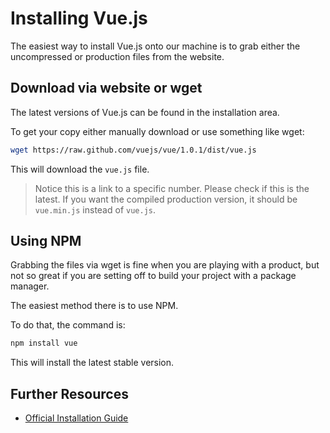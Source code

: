 # Installing Vue.js

The easiest way to install Vue.js onto our machine is to grab either the uncompressed or production files from the website.

## Download via website or wget

The latest versions of Vue.js can be found in the installation area.

To get your copy either manually download or use something like wget:

```bash
wget https://raw.github.com/vuejs/vue/1.0.1/dist/vue.js
```

This will download the ```vue.js``` file.

> Notice this is a link to a specific number. Please check if this is the latest. If you want the compiled production version, it should be ```vue.min.js``` instead of ```vue.js```.

## Using NPM

Grabbing the files via wget is fine when you are playing with a product, but not so great if you are setting off to build your project with a package manager.

The easiest method there is to use NPM.

To do that, the command is:

```bash
npm install vue
```

This will install the latest stable version.

## Further Resources

- [Official Installation Guide](http://vuejs.org/guide/installation.html)